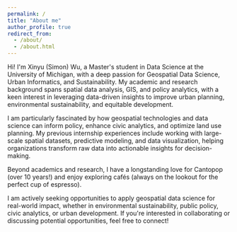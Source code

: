 ```yaml
---
permalink: /
title: "About me"
author_profile: true
redirect_from: 
  - /about/
  - /about.html
---
```


Hi! I'm Xinyu (Simon) Wu, a Master's student in Data Science at the University of Michigan, with a deep passion for Geospatial Data Science, Urban Informatics, and Sustainability. My academic and research background spans spatial data analysis, GIS, and policy analytics, with a keen interest in leveraging data-driven insights to improve urban planning, environmental sustainability, and equitable development.

I am particularly fascinated by how geospatial technologies and data science can inform policy, enhance civic analytics, and optimize land use planning. My previous internship experiences include working with large-scale spatial datasets, predictive modeling, and data visualization, helping organizations transform raw data into actionable insights for decision-making.

Beyond academics and research, I have a longstanding love for Cantopop (over 10 years!) and enjoy exploring cafés (always on the lookout for the perfect cup of espresso).

I am actively seeking opportunities to apply geospatial data science for real-world impact, whether in environmental sustainability, public policy, civic analytics, or urban development. If you're interested in collaborating or discussing potential opportunities, feel free to connect!
